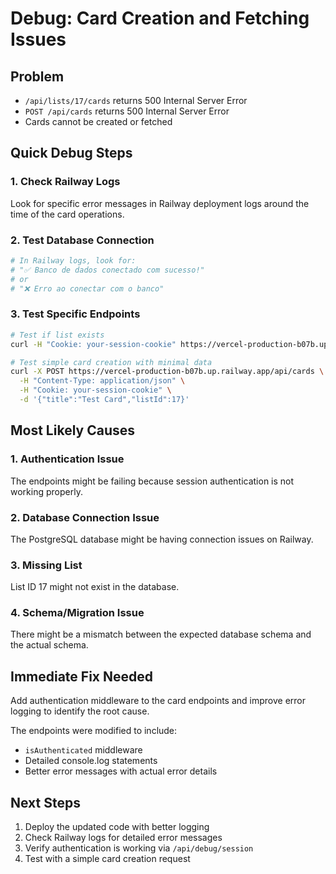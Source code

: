 # Debug: Card Creation and Fetching Issues

## Problem
- `/api/lists/17/cards` returns 500 Internal Server Error
- `POST /api/cards` returns 500 Internal Server Error
- Cards cannot be created or fetched

## Quick Debug Steps

### 1. Check Railway Logs
Look for specific error messages in Railway deployment logs around the time of the card operations.

### 2. Test Database Connection
```bash
# In Railway logs, look for:
# "✅ Banco de dados conectado com sucesso!"
# or 
# "❌ Erro ao conectar com o banco"
```

### 3. Test Specific Endpoints
```bash
# Test if list exists
curl -H "Cookie: your-session-cookie" https://vercel-production-b07b.up.railway.app/api/debug/session

# Test simple card creation with minimal data
curl -X POST https://vercel-production-b07b.up.railway.app/api/cards \
  -H "Content-Type: application/json" \
  -H "Cookie: your-session-cookie" \
  -d '{"title":"Test Card","listId":17}'
```

## Most Likely Causes

### 1. Authentication Issue
The endpoints might be failing because session authentication is not working properly.

### 2. Database Connection Issue
The PostgreSQL database might be having connection issues on Railway.

### 3. Missing List
List ID 17 might not exist in the database.

### 4. Schema/Migration Issue
There might be a mismatch between the expected database schema and the actual schema.

## Immediate Fix Needed

Add authentication middleware to the card endpoints and improve error logging to identify the root cause.

The endpoints were modified to include:
- `isAuthenticated` middleware
- Detailed console.log statements
- Better error messages with actual error details

## Next Steps

1. Deploy the updated code with better logging
2. Check Railway logs for detailed error messages
3. Verify authentication is working via `/api/debug/session`
4. Test with a simple card creation request
